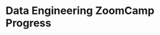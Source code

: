# Data Engineering ZoomCamp Progress
<!-- # Data Engineering ZoomCamp Progress
### \#dezoomcamp
## Sunday 21/01/2024
- Completed **Intro to Docker** video#1 module#1.1:
  - Installed Docker and ran the example smoothly.
  - Bonus: Learned how to add profiles to Windows Terminal and run git-bash and conda directly from the terminal app as tabs.
- Completed **Ingesting NY Taxi Data to Postgres** video#2 module#1.1:
  - Mostly went smoothly, had issues installing pgcli but resolved by manually installing psypocg and psypcog2.
  - Learned how to connect Pandas to Postgres DB, ingest data to a table, and batch data in Pandas when reading large files.
  - Refreshed on using Postgres and creating a server database and a table.

## Monday 22/01/2024
- Completed **Connecting PgAdmin and Postgres** video#3 module#1.1:
  - Smooth completion, refreshed on using PgAdmin and connecting it to a Postgres server.
  - Learned how to connect two Docker containers through a Docker network.

## Tuesday 23/01/2024
- Completed **Dockerizing The Ingestion Pipeline** video#4 module#1.1:
  - Faced issues with bash and wget.
  - Learned how to create a Python HTTP server, parameterize a Python file for Docker usage, and use argparse and Linux command keywords.
  - Bonus: Added conda to git bash for easy activation.

## Wednesday 24/01/2024
- Completed **Running PgDatabase and PgAdmin with Docker-Compose** video#5 module#1.1:
  - Smooth completion, learned how to use Docker-compose YAML configuration to orchestrate running multiple Docker containers.

## Friday 26/01/2024
- Completed **SQL Refresher** video#6 module#1.2:
  - Mostly smooth completion, with some issues running the injections Docker job and following SQL and Postgres syntax.
  - Learned about joins in databases, GROUP BY in SQL, and basic SQL commands.
  - Refreshed on the PgAdmin interface, Docker networks, and default network names in Docker-compose.
- Completed **Introduction to Google Cloud Platform** video#1 module#1.2:
  - Smooth completion, created a GCP Free account with $300 credit.
- Completed **Introduction Terraform: Concepts and Overview** video#2 module#1.2:
  - Learned about Terraform and its applications.
- Completed **Terraform Basics** video#3 module#1.2:
  - Smooth completion, learned about creating a service account, initializing Terraform, connecting Terraform to GCP, and creating a bucket.
- Completed **Terraform Variables** video#4 module#1.2:
  - Smooth completion, learned about creating variables in Terraform, using functions, and effective documentation usage.

## XXX dd/mm/2024 (Replace XXX with the actual date)
- Completed **XXX** video#XXX module#XXX:
  - Smooth completion, learned XXX, refreshed on XXX.
  - Bonus: XXX. -->
